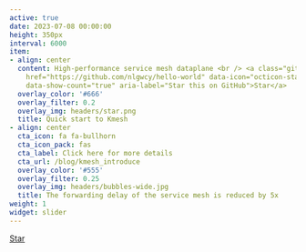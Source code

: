 ```yaml
---
active: true
date: 2023-07-08 00:00:00
height: 350px
interval: 6000
item:
- align: center
  content: High-performance service mesh dataplane <br /> <a class="github-button"
    href="https://github.com/nlgwcy/hello-world" data-icon="octicon-star" data-size="large"
    data-show-count="true" aria-label="Star this on GitHub">Star</a>
  overlay_color: '#666'
  overlay_filter: 0.2
  overlay_img: headers/star.png
  title: Quick start to Kmesh
- align: center
  cta_icon: fa fa-bullhorn
  cta_icon_pack: fas
  cta_label: Click here for more details
  cta_url: /blog/kmesh_introduce
  overlay_color: '#555'
  overlay_filter: 0.25
  overlay_img: headers/bubbles-wide.jpg
  title: The forwarding delay of the service mesh is reduced by 5x
weight: 1
widget: slider
---
```

<div class="mt-3">
  <a class="github-button" href="https://github.com/nlgwcy/hello-world" data-icon="octicon-star" data-size="large" data-show-count="true" aria-label="Star this on GitHub">Star</a>
</div>
<script async defer src="https://buttons.github.io/buttons.js"></script>
